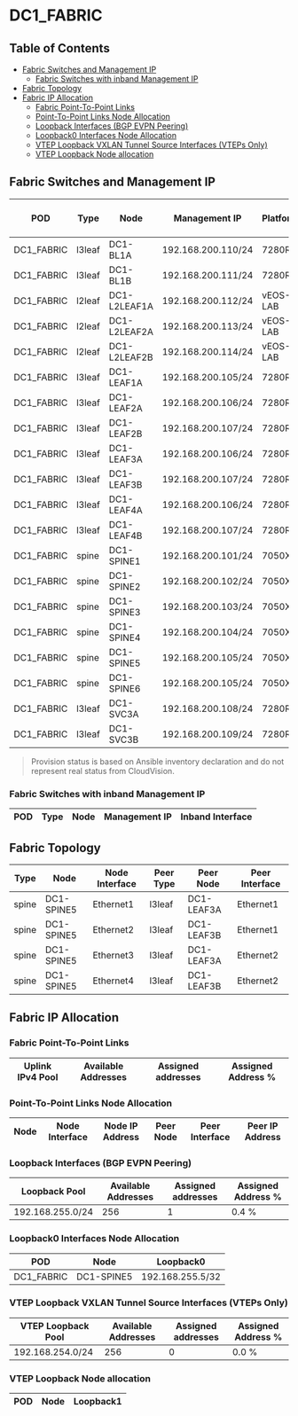 # DC1_FABRIC

## Table of Contents

- [Fabric Switches and Management IP](#fabric-switches-and-management-ip)
  - [Fabric Switches with inband Management IP](#fabric-switches-with-inband-management-ip)
- [Fabric Topology](#fabric-topology)
- [Fabric IP Allocation](#fabric-ip-allocation)
  - [Fabric Point-To-Point Links](#fabric-point-to-point-links)
  - [Point-To-Point Links Node Allocation](#point-to-point-links-node-allocation)
  - [Loopback Interfaces (BGP EVPN Peering)](#loopback-interfaces-bgp-evpn-peering)
  - [Loopback0 Interfaces Node Allocation](#loopback0-interfaces-node-allocation)
  - [VTEP Loopback VXLAN Tunnel Source Interfaces (VTEPs Only)](#vtep-loopback-vxlan-tunnel-source-interfaces-vteps-only)
  - [VTEP Loopback Node allocation](#vtep-loopback-node-allocation)

## Fabric Switches and Management IP

| POD | Type | Node | Management IP | Platform | Provisioned in CloudVision | Serial Number |
| --- | ---- | ---- | ------------- | -------- | -------------------------- | ------------- |
| DC1_FABRIC | l3leaf | DC1-BL1A | 192.168.200.110/24 | 7280R | Provisioned | - |
| DC1_FABRIC | l3leaf | DC1-BL1B | 192.168.200.111/24 | 7280R | Provisioned | - |
| DC1_FABRIC | l2leaf | DC1-L2LEAF1A | 192.168.200.112/24 | vEOS-LAB | Provisioned | - |
| DC1_FABRIC | l2leaf | DC1-L2LEAF2A | 192.168.200.113/24 | vEOS-LAB | Provisioned | - |
| DC1_FABRIC | l2leaf | DC1-L2LEAF2B | 192.168.200.114/24 | vEOS-LAB | Provisioned | - |
| DC1_FABRIC | l3leaf | DC1-LEAF1A | 192.168.200.105/24 | 7280R | Provisioned | - |
| DC1_FABRIC | l3leaf | DC1-LEAF2A | 192.168.200.106/24 | 7280R | Provisioned | - |
| DC1_FABRIC | l3leaf | DC1-LEAF2B | 192.168.200.107/24 | 7280R | Provisioned | - |
| DC1_FABRIC | l3leaf | DC1-LEAF3A | 192.168.200.106/24 | 7280R | Provisioned | - |
| DC1_FABRIC | l3leaf | DC1-LEAF3B | 192.168.200.107/24 | 7280R | Provisioned | - |
| DC1_FABRIC | l3leaf | DC1-LEAF4A | 192.168.200.106/24 | 7280R | Provisioned | - |
| DC1_FABRIC | l3leaf | DC1-LEAF4B | 192.168.200.107/24 | 7280R | Provisioned | - |
| DC1_FABRIC | spine | DC1-SPINE1 | 192.168.200.101/24 | 7050X3 | Provisioned | - |
| DC1_FABRIC | spine | DC1-SPINE2 | 192.168.200.102/24 | 7050X3 | Provisioned | - |
| DC1_FABRIC | spine | DC1-SPINE3 | 192.168.200.103/24 | 7050X3 | Provisioned | - |
| DC1_FABRIC | spine | DC1-SPINE4 | 192.168.200.104/24 | 7050X3 | Provisioned | - |
| DC1_FABRIC | spine | DC1-SPINE5 | 192.168.200.105/24 | 7050X3 | Provisioned | - |
| DC1_FABRIC | spine | DC1-SPINE6 | 192.168.200.105/24 | 7050X3 | Provisioned | - |
| DC1_FABRIC | l3leaf | DC1-SVC3A | 192.168.200.108/24 | 7280R | Provisioned | - |
| DC1_FABRIC | l3leaf | DC1-SVC3B | 192.168.200.109/24 | 7280R | Provisioned | - |

> Provision status is based on Ansible inventory declaration and do not represent real status from CloudVision.

### Fabric Switches with inband Management IP

| POD | Type | Node | Management IP | Inband Interface |
| --- | ---- | ---- | ------------- | ---------------- |

## Fabric Topology

| Type | Node | Node Interface | Peer Type | Peer Node | Peer Interface |
| ---- | ---- | -------------- | --------- | ----------| -------------- |
| spine | DC1-SPINE5 | Ethernet1 | l3leaf | DC1-LEAF3A | Ethernet1 |
| spine | DC1-SPINE5 | Ethernet2 | l3leaf | DC1-LEAF3B | Ethernet1 |
| spine | DC1-SPINE5 | Ethernet3 | l3leaf | DC1-LEAF3A | Ethernet2 |
| spine | DC1-SPINE5 | Ethernet4 | l3leaf | DC1-LEAF3B | Ethernet2 |

## Fabric IP Allocation

### Fabric Point-To-Point Links

| Uplink IPv4 Pool | Available Addresses | Assigned addresses | Assigned Address % |
| ---------------- | ------------------- | ------------------ | ------------------ |

### Point-To-Point Links Node Allocation

| Node | Node Interface | Node IP Address | Peer Node | Peer Interface | Peer IP Address |
| ---- | -------------- | --------------- | --------- | -------------- | --------------- |

### Loopback Interfaces (BGP EVPN Peering)

| Loopback Pool | Available Addresses | Assigned addresses | Assigned Address % |
| ------------- | ------------------- | ------------------ | ------------------ |
| 192.168.255.0/24 | 256 | 1 | 0.4 % |

### Loopback0 Interfaces Node Allocation

| POD | Node | Loopback0 |
| --- | ---- | --------- |
| DC1_FABRIC | DC1-SPINE5 | 192.168.255.5/32 |

### VTEP Loopback VXLAN Tunnel Source Interfaces (VTEPs Only)

| VTEP Loopback Pool | Available Addresses | Assigned addresses | Assigned Address % |
| --------------------- | ------------------- | ------------------ | ------------------ |
| 192.168.254.0/24 | 256 | 0 | 0.0 % |

### VTEP Loopback Node allocation

| POD | Node | Loopback1 |
| --- | ---- | --------- |
